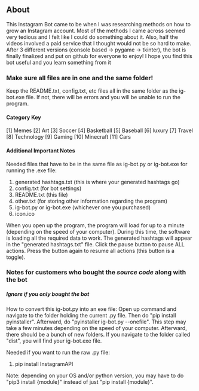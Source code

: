 ## About
This Instagram Bot came to be when I was researching methods on how to grow an Instagram account. Most of the methods I came across seemed very tedious and I felt like I could do something about it. Also, half the videos involved a paid service that I thought would not be so hard to make. After 3 different versions (console based -> pygame -> tkinter), the bot is finally finalized and put on github for everyone to enjoy! I hope you find this bot useful and you learn something from it

### Make sure all files are in one and the same folder!
Keep the README.txt, config.txt, etc files all in the same folder as the ig-bot.exe file. If not, there will be errors and you will be unable to run the program.

#### Category Key
 [1] Memes
 [2] Art
 [3] Soccer
 [4] Basketball
 [5] Baseball
 [6] luxury
 [7] Travel
 [8] Technology
 [9] Gaming
[10] Minecraft
[11] Cars

#### Additional Important Notes
Needed files that have to be in the same file as ig-bot.py or ig-bot.exe for running the .exe file:
1. generated hashtags.txt (this is where your generated hashtags go)
2. config.txt (for bot settings)
3. README.txt (this file)
4. other.txt (for storing other information regarding the program)
5. ig-bot.py or ig-bot.exe (whichever one you purchased)
6. icon.ico

When you open up the program, the program will load for up to a minute (depending on the speed of your computer). During this time, the software is loading all the required data to work. The generated hashtags will appear in the "generated hashtags.txt" file. Click the pause button to pause ALL actions. Press the button again to resume all actions (this button is a toggle).

### Notes for customers who bought the *source code* along with the bot
##### Ignore if you only bought the bot

How to convert this ig-bot.py into an exe file:
Open up command and navigate to the folder holding the current .py file. Then do "pip install pyinstaller". Afterward, do "pyinstaller ig-bot.py --onefile". This step may take a few minutes depending on the speed of your computer. Afterward, there should be a bunch of new folders. If you navigate to the folder called "dist", you will find your ig-bot.exe file.

Needed if you want to run the raw .py file:
1. pip install InstagramAPI

Note: depending on your OS and/or python version, you may have to do "pip3 install {module}" instead of just "pip install {module}".
